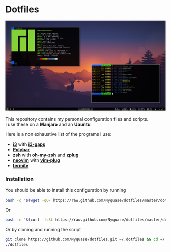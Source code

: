 # Dotfiles


<p align="center">
  <img src="desktop.png" alt="desktop">
</p>


This repository contains my personal configuration files and scripts.  
I use these on a **Manjaro** and an **Ubuntu**

Here is a non exhaustive list of the programs i use:
* **[i3](https://i3wm.org/)** with **[i3-gaps](https://github.com/Airblader/i3)**
* **[Polybar](https://github.com/jaagr/polybar)**
* **zsh** with **[oh-my-zsh](https://ohmyz.sh/)** and **[zplug](https://github.com/zplug/zplug)**
* **[neovim](https://neovim.io/)** with **[vim-plug](https://github.com/junegunn/vim-plug)**
* **[termite](https://github.com/thestinger/termite)**


### Installation
You should be able to install this configuration by running

```sh
bash -c "$(wget -qO- https://raw.github.com/Nyquase/dotfiles/master/dotfiles)"
```

Or

```sh
bash -c "$(curl -fsSL https://raw.github.com/Nyquase/dotfiles/master/dotfiles)"
```

Or by cloning and running the script
```sh
git clone https://github.com/Nyquase/dotfiles.git ~/.dotfiles && cd ~/.dotfiles
./dotfiles
```
